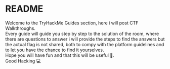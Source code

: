 # README
Welcome to the TryHackMe Guides section, here i will post CTF Walkthroughs. <br/>
Every guide will guide you step by step to the solution of the room, where there are questions to answer i will provide the steps to find the answers but the actual flag is not shared, both to compy with the platform guidelines and to let you have the chance to find it yourselves. <br/>
Hope you will have fun and that this will be useful 🤖. <br/>
Good Hacking 💻
